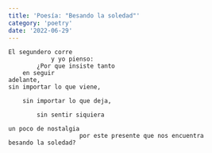 ```yaml
---
title: 'Poesía: "Besando la soledad"'
category: 'poetry'
date: '2022-06-29'
---
```


    El segundero corre    
                y yo pienso:  
            ¿Por que insiste tanto   
        en seguir   
    adelante,   
    sin importar lo que viene,   

        sin importar lo que deja,  

            sin sentir siquiera   

    un poco de nostalgia  
                        por este presente que nos encuentra   
    besando la soledad?  



